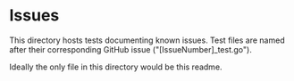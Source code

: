 # Issues

This directory hosts tests documenting known issues.  Test files are named after their corresponding GitHub issue ("\[IssueNumber\]_test.go").

Ideally the only file in this directory would be this readme.
